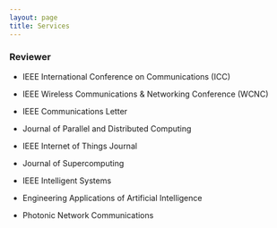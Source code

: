```yaml
---
layout: page
title: Services
---
```



### Reviewer

+ IEEE International Conference on Communications (ICC)

+ IEEE Wireless Communications & Networking Conference (WCNC)

+ IEEE Communications Letter

+ Journal of Parallel and Distributed Computing

+ IEEE Internet of Things Journal

+ Journal of Supercomputing 

+ IEEE Intelligent Systems  

+ Engineering Applications of Artificial Intelligence

+ Photonic Network Communications